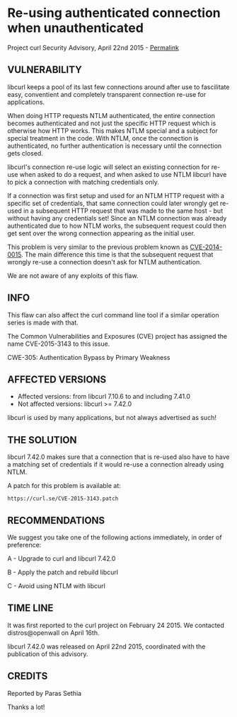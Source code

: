 Re-using authenticated connection when unauthenticated
======================================================

Project curl Security Advisory, April 22nd 2015 -
[Permalink](https://curl.se/docs/CVE-2015-3143.html)

VULNERABILITY
-------------

libcurl keeps a pool of its last few connections around after use to
fascilitate easy, conventient and completely transparent connection re-use for
applications.

When doing HTTP requests NTLM authenticated, the entire connection becomes
authenticated and not just the specific HTTP request which is otherwise how
HTTP works. This makes NTLM special and a subject for special treatment in the
code. With NTLM, once the connection is authenticated, no further
authentication is necessary until the connection gets closed.

libcurl's connection re-use logic will select an existing connection for
re-use when asked to do a request, and when asked to use NTLM libcurl have to
pick a connection with matching credentials only.

If a connection was first setup and used for an NTLM HTTP request with a
specific set of credentials, that same connection could later wrongly get
re-used in a subsequent HTTP request that was made to the same host - but
without having any credentials set! Since an NTLM connection was already
authenticated due to how NTLM works, the subsequent request could then get
sent over the wrong connection appearing as the initial user.

This problem is very similar to the previous problem known as
[CVE-2014-0015](https://curl.se/docs/CVE-2014-0015.html). The main
difference this time is that the subsequent request that wrongly re-use a
connection doesn't ask for NTLM authentication.

We are not aware of any exploits of this flaw.

INFO
----

This flaw can also affect the curl command line tool if a similar operation
series is made with that.

The Common Vulnerabilities and Exposures (CVE) project has assigned the name
CVE-2015-3143 to this issue.

CWE-305: Authentication Bypass by Primary Weakness

AFFECTED VERSIONS
-----------------

- Affected versions: from libcurl 7.10.6 to and including 7.41.0
- Not affected versions: libcurl >= 7.42.0

libcurl is used by many applications, but not always advertised as such!

THE SOLUTION
------------

libcurl 7.42.0 makes sure that a connection that is re-used also have to have
a matching set of credentials if it would re-use a connection already using
NTLM.

A patch for this problem is available at:

    https://curl.se/CVE-2015-3143.patch

RECOMMENDATIONS
---------------

We suggest you take one of the following actions immediately, in order of
preference:

A - Upgrade to curl and libcurl 7.42.0

B - Apply the patch and rebuild libcurl

C - Avoid using NTLM with libcurl

TIME LINE
---------

It was first reported to the curl project on February 24 2015. We contacted
distros@openwall on April 16th.

libcurl 7.42.0 was released on April 22nd 2015, coordinated with the
publication of this advisory.

CREDITS
-------

Reported by Paras Sethia

Thanks a lot!
